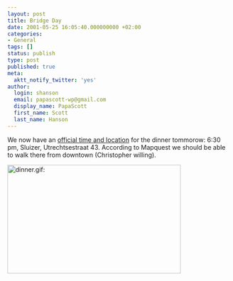 ```yaml
---
layout: post
title: Bridge Day
date: 2001-05-25 16:05:40.000000000 +02:00
categories:
- General
tags: []
status: publish
type: post
published: true
meta:
  aktt_notify_twitter: 'yes'
author:
  login: shanson
  email: papascott-wp@gmail.com
  display_name: PapaScott
  first_name: Scott
  last_name: Hanson
---
```

<p>We now have an <a href="http://scriptingnews.userland.com/backissues/2001/05/25">official time and location</a> for the dinner tommorow: 6:30 pm, Sluizer, Utrechtsestraat 43. According to Mapquest we should be able to walk there from downtown (Christopher willing).</p>
<p><img src="http://www.papascott.de/wordpress/wp-content/uploads/2001/05/dinner.gif" height="245" width="390" border="0" alt="dinner.gif: " /></p>
